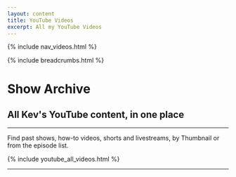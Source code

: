 ```yaml
---
layout: content
title: YouTube Videos
excerpt: All my YouTube Videos
---
```


{% include nav_videos.html %}

{% include breadcrumbs.html %}

# Show Archive

## All Kev's YouTube content, in one place

---

Find past shows, how-to videos, shorts and livestreams, by Thumbnail or from the episode list.

{% include youtube_all_videos.html %}

---
